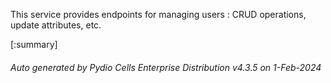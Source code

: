 






This service provides endpoints for managing users : CRUD operations, update attributes, etc.

[:summary]

###### Auto generated by Pydio Cells Enterprise Distribution v4.3.5 on 1-Feb-2024
